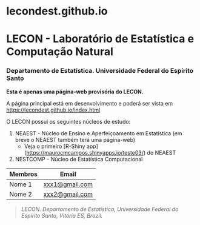 # lecondest.github.io
# LECON - Laboratório de Estatística e Computação Natural
### Departamento de Estatística. Universidade Federal do Espírito Santo

**Esta é apenas uma página-web provisória do LECON.** 

A página principal está em desenvolvimento e poderá ser vista em https://lecondest.github.io/index.html 

O LECON possui os seguintes núcleos de estudo:
1. NEAEST - Núcleo de Ensino e Aperfeiçoamento em Estatística (em breve o NEAEST também terá uma página-web)
   * Veja o primeiro [R-Shiny app] (https://maurocmcampos.shinyapps.io/teste03/) do NEAEST
2. NESTCOMP - Núcleo de Estatística Computacional

Membros      | Email
------------ | -------------
Nome 1       | xxx1@gmail.com
Nome 2       | xxx2@gmail.com

> *LECON. Departamento de Estatística, Universidade Federal do Espírito Santo, Vitória ES, Brazil.*
